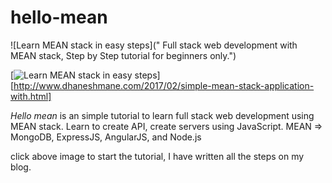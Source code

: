 # hello-mean
![Learn MEAN stack in easy steps](" Full stack web development with MEAN stack, Step by Step tutorial for beginners only.")

[![Learn MEAN stack in easy steps](https://4.bp.blogspot.com/-9wkKpmGefwA/WJ2XVYo0dNI/AAAAAAAABvI/aBBidDOseyM__zqvyc90WlG2qs6WaqkxACLcB/s1600/hello-mean3.png)][http://www.dhaneshmane.com/2017/02/simple-mean-stack-application-with.html]

*Hello mean* is an simple tutorial to learn full stack web development using MEAN stack. Learn to create API, create servers using JavaScript. MEAN => MongoDB, ExpressJS, AngularJS, and Node.js

click above image to start the tutorial, I have written all the steps on my blog.
